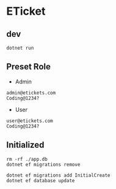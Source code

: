 # ETicket

## dev

```
dotnet run
```

## Preset Role

- Admin  
```
admin@etickets.com  
Coding@1234?  
```

- User  
```
user@etickets.com  
Coding@1234?  
```

## Initialized
```
rm -rf ./app.db
dotnet ef migrations remove

dotnet ef migrations add InitialCreate
dotnet ef database update
```